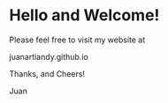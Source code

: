 # Hello and Welcome!

Please feel free to visit my website at 

juanartiandy.github.io

Thanks, and Cheers!

Juan
